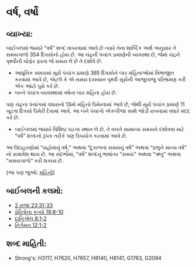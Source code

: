 # વર્ષ, વર્ષો 

## વ્યાખ્યા: 

બાઈબલમાં જયારે “વર્ષ” શબ્દ વાપરવામાં આવે છે ત્યારે તેના શાબ્દિક અર્થ અનુસાર તે સમયગાળો 354 દિવસોનો હોય છે.
આ ચંદ્રની પંચાંગ પ્રમાણેની વ્યવસ્થા છે, જેમાં ચંદ્રને પૃથ્વીની ચોફેર ફરતા જે સમય લે છે તે દર્શાવે છે.

* આધુનિક સમયમાં સૂર્ય પંચાંગ પ્રમાણે 365 દિવસોને બાર મહિનાઓમાં વિભાજીત કરવામાં આવે છે, એટલે કે એ સમય દરમ્યાન પૃથ્વી સૂર્યની આજુબાજુ પરિભ્રમણ કરી એક આંટો પુરો કરે છે.
* બન્ને પંચાંગ વ્યવસ્થામાં વર્ષના બાર મહિના હોય છે.

પણ ચંદ્રના પંચાંગમાં વધારાનો 13મો મહિનો ઉમેરવામાં આવે છે, જેથી સૂર્ય પંચાંગ પ્રમાણે 11 ખૂટતા દિવસો ઉમેરી દેવામાં આવે.
આ બંને પંચાંગો એકબીજા સાથે જોડી રાખવામાં વધારે મદદ કરે છે.

* બાઈબલમાં જયારે વિશિષ્ટ ઘટના સ્થાન લે છે, તે વખતે સામાન્ય સમયને દર્શાવવા માટે “વર્ષ” શબ્દનો રૂપક તરીકે પણ ઉપયોગ કરવામાં આવે છે.

આ ઉદાહરણોમાં “યહોવાનું વર્ષ,” અથવા “દુકાળના સમયનું વર્ષ” અથવા “પ્રભુને માન્ય વર્ષ” નો સમાવેશ થાય છે.
આ સંદર્ભોમાં, ”વર્ષ” શબ્દનું ભાષાંતર “સમય” અથવા “ઋતુ” અથવા “સમયગાળો” કરી શકાય છે.

(આ પણ જુઓ: [મહિનો](../other/biblicaltimemonth.md))

## બાઈબલની કલમો: 

* [2 રાજા 23:31-33](rc://gu/tn/help/2ki/23/31)
* [પ્રેરિતોના કૃત્યો 19:8-10](rc://gu/tn/help/act/19/08)
* [દાનિએલ 8:1-2](rc://gu/tn/help/dan/08/01)
* [નિર્ગમન 12:1-2](rc://gu/tn/help/exo/12/01)

## શબ્દ માહિતી: 

* Strong's: H3117, H7620, H7657, H8140, H8141, G1763, G2094
